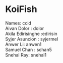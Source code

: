 # KoiFish
Names: ccid\
Aivan Dolor : dolor\
Akila Edirisinghe :edirisin\
Syjer Asuncion : syjermel\
Anwer Li: anwen1\
Samuel Chan : schan5\
Snehal Ray: snehal1
